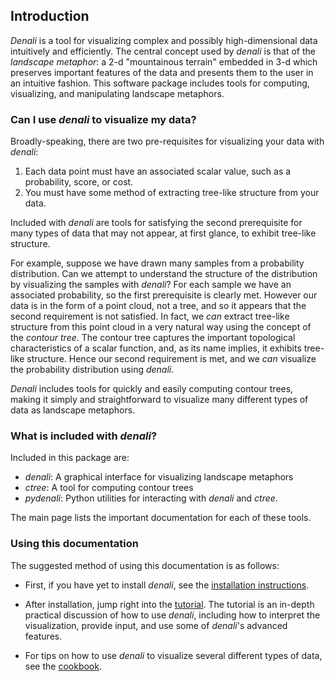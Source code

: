 ## Introduction

*Denali* is a tool for visualizing complex and possibly high-dimensional data
intuitively and efficiently. The central concept used by *denali* is that of the
*landscape metaphor*: a 2-d "mountainous terrain" embedded in 3-d which
preserves important features of the data and presents them to the user in an
intuitive fashion. This software package includes tools for computing,
visualizing, and manipulating landscape metaphors.


### Can I use *denali* to visualize my data?

Broadly-speaking, there are two pre-requisites for visualizing your data with
*denali*:

1. Each data point must have an associated scalar value, such as a probability,
   score, or cost.
2. You must have some method of extracting tree-like structure from your data.

Included with *denali* are tools for satisfying the second prerequisite for many
types of data that may not appear, at first glance, to exhibit tree-like
structure.

For example, suppose we have drawn many samples from a probability distribution.
Can we attempt to understand the structure of the distribution by visualizing the
samples with *denali*?  For each sample we have an associated probability, so
the first prerequisite is clearly met. However our data is in the form of a
point cloud, not a tree, and so it appears that the second requirement is not
satisfied. In fact, we *can* extract tree-like structure from this point cloud
in a very natural way using the concept of the *contour tree*. The contour tree
captures the important topological characteristics of a scalar function, and, as
its name implies, it exhibits tree-like structure. Hence our second requirement
is met, and we *can* visualize the probability distribution using *denali*.

*Denali* includes tools for quickly and easily computing contour trees, making
it simply and straightforward to visualize many different types of data as
landscape metaphors.

### What is included with *denali*?

Included in this package are:

- *denali*: A graphical interface for visualizing landscape metaphors
- *ctree*: A tool for computing contour trees
- *pydenali*: Python utilities for interacting with *denali* and *ctree*.

The main page lists the important documentation for each of these tools.

### Using this documentation

The suggested method of using this documentation is as follows: 

- First, if you have yet to install *denali*, see the [installation
  instructions](install.html).

- After installation, jump right into the [tutorial](tutorial.html). The
  tutorial is an in-depth practical discussion of how to use *denali*, including
  how to interpret the visualization, provide input, and use some of *denali*'s
  advanced features.

- For tips on how to use *denali* to visualize several different types of data,
  see the [cookbook](cookbook.html).
